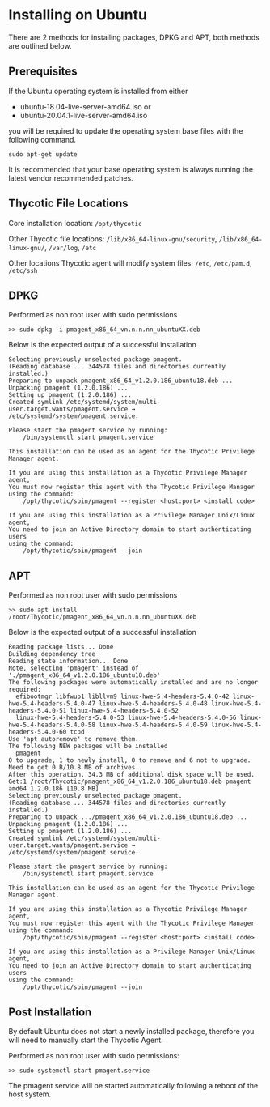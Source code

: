[title]: # (Ubuntu)
[tags]: # (agent,install,upgrade,unix,linux)
[priority]: # (2)

# Installing on Ubuntu

There are 2 methods for installing packages, DPKG and APT, both methods are outlined below.

## Prerequisites

If the Ubuntu operating system is installed from either

* ubuntu-18.04-live-server-amd64.iso or
* ubuntu-20.04.1-live-server-amd64.iso

you will be required to update the operating system base files with the following command.

`sudo apt-get update`

It is recommended that your base operating system is always running the latest vendor recommended patches.

## Thycotic File Locations

Core installation location: `/opt/thycotic`

Other Thycotic file locations: `/lib/x86_64-linux-gnu/security`, `/lib/x86_64-linux-gnu/`, `/var/log`, `/etc`

Other locations Thycotic agent will modify system files: `/etc`, `/etc/pam.d`, `/etc/ssh`

## DPKG

Performed as non root user with sudo permissions

`>> sudo dpkg -i pmagent_x86_64_vn.n.n.nn_ubuntuXX.deb`

Below is the expected output of a successful installation

```
Selecting previously unselected package pmagent.
(Reading database ... 344578 files and directories currently installed.)
Preparing to unpack pmagent_x86_64_v1.2.0.186_ubuntu18.deb ...
Unpacking pmagent (1.2.0.186) ...
Setting up pmagent (1.2.0.186) ...
Created symlink /etc/systemd/system/multi-user.target.wants/pmagent.service → /etc/systemd/system/pmagent.service.

Please start the pmagent service by running:
    /bin/systemctl start pmagent.service

This installation can be used as an agent for the Thycotic Privilege Manager agent.

If you are using this installation as a Thycotic Privilege Manager agent,
You must now register this agent with the Thycotic Privilege Manager
using the command:
    /opt/thycotic/sbin/pmagent --register <host:port> <install code>

If you are using this installation as a Privilege Manager Unix/Linux agent,
You need to join an Active Directory domain to start authenticating users
using the command:
    /opt/thycotic/sbin/pmagent --join
```

## APT

Performed as non root user with sudo permissions

`>> sudo apt install /root/Thycotic/pmagent_x86_64_vn.n.n.nn_ubuntuXX.deb`

Below is the expected output of a successful installation

```
Reading package lists... Done
Building dependency tree
Reading state information... Done
Note, selecting 'pmagent' instead of './pmagent_x86_64_v1.2.0.186_ubuntu18.deb'
The following packages were automatically installed and are no longer required:
  efibootmgr libfwup1 libllvm9 linux-hwe-5.4-headers-5.4.0-42 linux-hwe-5.4-headers-5.4.0-47 linux-hwe-5.4-headers-5.4.0-48 linux-hwe-5.4-headers-5.4.0-51 linux-hwe-5.4-headers-5.4.0-52
  linux-hwe-5.4-headers-5.4.0-53 linux-hwe-5.4-headers-5.4.0-56 linux-hwe-5.4-headers-5.4.0-58 linux-hwe-5.4-headers-5.4.0-59 linux-hwe-5.4-headers-5.4.0-60 tcpd
Use 'apt autoremove' to remove them.
The following NEW packages will be installed
  pmagent
0 to upgrade, 1 to newly install, 0 to remove and 6 not to upgrade.
Need to get 0 B/10.8 MB of archives.
After this operation, 34.3 MB of additional disk space will be used.
Get:1 /root/Thycotic/pmagent_x86_64_v1.2.0.186_ubuntu18.deb pmagent amd64 1.2.0.186 [10.8 MB]
Selecting previously unselected package pmagent.
(Reading database ... 344578 files and directories currently installed.)
Preparing to unpack .../pmagent_x86_64_v1.2.0.186_ubuntu18.deb ...
Unpacking pmagent (1.2.0.186) ...
Setting up pmagent (1.2.0.186) ...
Created symlink /etc/systemd/system/multi-user.target.wants/pmagent.service → /etc/systemd/system/pmagent.service.

Please start the pmagent service by running:
    /bin/systemctl start pmagent.service

This installation can be used as an agent for the Thycotic Privilege Manager agent.

If you are using this installation as a Thycotic Privilege Manager agent,
You must now register this agent with the Thycotic Privilege Manager
using the command:
    /opt/thycotic/sbin/pmagent --register <host:port> <install code>

If you are using this installation as a Privilege Manager Unix/Linux agent,
You need to join an Active Directory domain to start authenticating users
using the command:
    /opt/thycotic/sbin/pmagent --join
```

## Post Installation

By default Ubuntu does not start a newly installed package, therefore you will need to manually start the Thycotic Agent.

Performed as non root user with sudo permissions:

`>> sudo systemctl start pmagent.service`

The pmagent service will be started automatically following a reboot of the host system.
